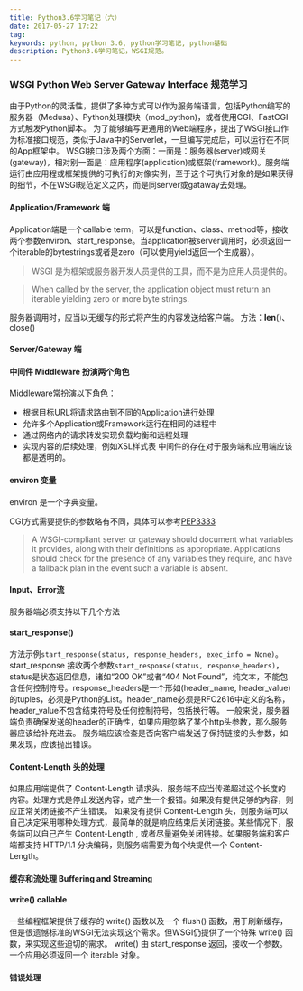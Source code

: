 ```yaml
---
title: Python3.6学习笔记（六）
date: 2017-05-27 17:22
tag: 
keywords: python, python 3.6, python学习笔记, python基础
description: Python3.6学习笔记，WSGI规范。
---
```



### WSGI Python Web Server Gateway Interface 规范学习
由于Python的灵活性，提供了多种方式可以作为服务端语言，包括Python编写的服务器（Medusa）、Python处理模块（mod_python)，或者使用CGI、FastCGI方式触发Python脚本。 为了能够编写更通用的Web端程序，提出了WSGI接口作为标准接口规范，类似于Java中的Serverlet，一旦编写完成后，可以运行在不同的App框架中。
WSGI接口涉及两个方面：一面是：服务器(server)或网关(gateway)，相对别一面是：应用程序(application)或框架(framework)。服务端运行由应用程或框架提供的可执行的对像实例，至于这个可执行对象的是如果获得的细节，不在WSGI规范定义之内，而是同server或gataway去处理。

#### Application/Framework 端
Application端是一个callable term，可以是function、class、method等，接收两个参数environ、start_response。当application被server调用时，必须返回一个iterable的bytestrings或者是zero（可以使用yield返回一个生成器）。
> WSGI 是为框架或服务器开发人员提供的工具，而不是为应用人员提供的。

> When called by the server, the application object must return an iterable yielding zero or more byte strings.

服务器调用时，应当以无缓存的形式将产生的内容发送给客户端。
方法：**len**()、close()

#### Server/Gateway 端

#### 中间件 Middleware 扮演两个角色
Middleware常扮演以下角色：

* 根据目标URL将请求路由到不同的Application进行处理
* 允许多个Application或Framework运行在相同的进程中
* 通过网络内的请求转发实现负载均衡和远程处理
* 实现内容的后续处理，例如XSL样式表
中间件的存在对于服务端和应用端应该都是透明的。

#### environ 变量
environ 是一个字典变量。

CGI方式需要提供的参数略有不同，具体可以参考[PEP3333](https://www.python.org/dev/peps/pep-3333/)
> A WSGI-compliant server or gateway should document what variables it provides, along with their definitions as appropriate. Applications should check for the presence of any variables they require, and have a fallback plan in the event such a variable is absent.


#### Input、Error流
服务器端必须支持以下几个方法


#### start_response()
方法示例```start_response(status, response_headers, exec_info = None)```。
start_response 接收两个参数```start_response(status, response_headers)```，status是状态返回信息，诸如“200 OK”或者“404 Not Found”，纯文本，不能包含任何控制符号。response_headers是一个形如(header_name, header_value)的tuples，必须是Python的List。header_name必须是RFC2616中定义的名称，header_value不包含结束符号及任何控制符号，包括换行等。
一般来说，服务器端负责确保发送的header的正确性，如果应用忽略了某个http头参数，那么服务器应该给补充进去。
服务端应该检查是否向客户端发送了保持链接的头参数，如果发现，应该抛出错误。

#### Content-Length 头的处理
如果应用端提供了 Content-Length 请求头，服务端不应当传递超过这个长度的内容。处理方式是停止发送内容，或产生一个报错。如果没有提供足够的内容，则应正常关闭链接不产生错误。
如果没有提供 Content-Length 头，则服务端可以自己决定采用哪种处理方式，最简单的就是响应结束后关闭链接。某些情况下，服务端可以自己产生 Content-Length , 或者尽量避免关闭链接。如果服务端和客户端都支持 HTTP/1.1 分块编码，则服务端需要为每个块提供一个 Content-Length。

#### 缓存和流处理 Buffering and Streaming

#### write() callable
一些编程框架提供了缓存的 write() 函数以及一个 flush() 函数，用于刷新缓存，但是很遗憾标准的WSGI无法实现这个需求。但WSGI仍提供了一个特殊 write() 函数，来实现这些迫切的需求。
write() 由 start_response 返回，接收一个参数。一个应用必须返回一个 iterable 对象。

#### 错误处理












